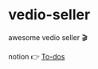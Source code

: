 # vedio-seller
awesome vedio seller 🎬

notion 👉 [To-dos](https://www.notion.so/vedioseller/To-dos-8fb8ccf964664ec7b668d74ccddf581b)